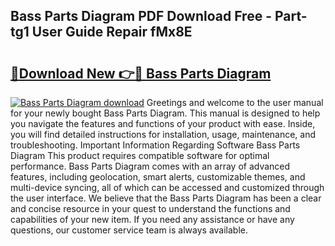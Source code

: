 ## Bass Parts Diagram PDF Download Free - Part-tg1 User Guide Repair fMx8E

# <h2><a href="http://dfsy0m.blite.top/?on=Bass+Parts+Diagram">🔗Download New 👉🔴 Bass Parts Diagram</a></h2>

[![Bass Parts Diagram download](https://i.imgur.com/lujVjoI.png)](http://dfsy0m.blite.top/?on=Bass+Parts+Diagram)
Greetings and welcome to the user manual for your newly bought Bass Parts Diagram. This manual is designed to help you navigate the features and functions of your product with ease. Inside, you will find detailed instructions for installation, usage, maintenance, and troubleshooting. Important Information Regarding Software Bass Parts Diagram This product requires compatible software for optimal performance. Bass Parts Diagram comes with an array of advanced features, including geolocation, smart alerts, customizable themes, and multi-device syncing, all of which can be accessed and customized through the user interface. We believe that the Bass Parts Diagram has been a clear and concise resource in your quest to understand the functions and capabilities of your new item. If you need any assistance or have any questions, our customer service team is always available.
